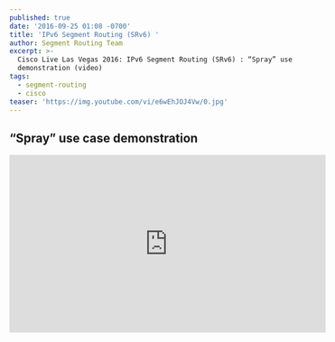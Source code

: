 ```yaml
---
published: true
date: '2016-09-25 01:08 -0700'
title: 'IPv6 Segment Routing (SRv6) '
author: Segment Routing Team
excerpt: >-
  Cisco Live Las Vegas 2016: IPv6 Segment Routing (SRv6) : “Spray” use case
  demonstration (video)
tags:
  - segment-routing
  - cisco
teaser: 'https://img.youtube.com/vi/e6wEhJOJ4Vw/0.jpg'
---
```

## “Spray” use case demonstration   

  


<iframe width="560" height="315" src="https://www.youtube.com/embed/e6wEhJOJ4Vw" frameborder="0" allowfullscreen></iframe>
